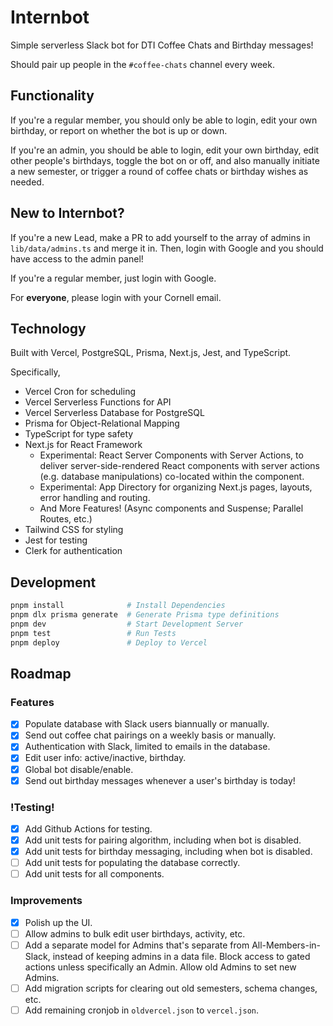 # Internbot

Simple serverless Slack bot for DTI Coffee Chats and Birthday messages!

Should pair up people in the `#coffee-chats` channel every week.

## Functionality

If you're a regular member, you should only be able to login, edit your own birthday, or report on whether the bot is up or down.

If you're an admin, you should be able to login, edit your own birthday, edit other people's birthdays, toggle the bot on or off, and also manually initiate a new semester, or trigger a round of coffee chats or birthday wishes as needed.

## New to Internbot?

If you're a new Lead, make a PR to add yourself to the array of admins in `lib/data/admins.ts` and merge it in. Then, login with Google and you should have access to the admin panel!

If you're a regular member, just login with Google.

For **everyone**, please login with your Cornell email.

## Technology

Built with Vercel, PostgreSQL, Prisma, Next.js, Jest, and TypeScript.

Specifically,

-   Vercel Cron for scheduling
-   Vercel Serverless Functions for API
-   Vercel Serverless Database for PostgreSQL
-   Prisma for Object-Relational Mapping
-   TypeScript for type safety
-   Next.js for React Framework
    -   Experimental: React Server Components with Server Actions, to deliver
        server-side-rendered React components with server actions (e.g. database manipulations)
        co-located within the component.
    -   Experimental: App Directory for organizing Next.js pages, layouts, error handling and
        routing.
    -   And More Features! (Async components and Suspense; Parallel Routes, etc.)
-   Tailwind CSS for styling
-   Jest for testing
-   Clerk for authentication

## Development

```bash
pnpm install              # Install Dependencies
pnpm dlx prisma generate  # Generate Prisma type definitions
pnpm dev                  # Start Development Server
pnpm test                 # Run Tests
pnpm deploy               # Deploy to Vercel
```

## Roadmap

### Features

-   [x] Populate database with Slack users biannually or manually.
-   [x] Send out coffee chat pairings on a weekly basis or manually.
-   [x] Authentication with Slack, limited to emails in the database.
-   [x] Edit user info: active/inactive, birthday.
-   [x] Global bot disable/enable.
-   [x] Send out birthday messages whenever a user's birthday is today!

### !Testing!

-   [x] Add Github Actions for testing.
-   [x] Add unit tests for pairing algorithm, including when bot is disabled.
-   [x] Add unit tests for birthday messaging, including when bot is disabled.
-   [ ] Add unit tests for populating the database correctly.
-   [ ] Add unit tests for all components.

### Improvements

-   [x] Polish up the UI.
-   [ ] Allow admins to bulk edit user birthdays, activity, etc.
-   [ ] Add a separate model for Admins that's separate from All-Members-in-Slack, instead of keeping admins in a data file. Block access to gated actions unless specifically an Admin. Allow old Admins to set new Admins.
-   [ ] Add migration scripts for clearing out old semesters, schema changes, etc.
-   [ ] Add remaining cronjob in `oldvercel.json` to `vercel.json`.
